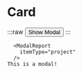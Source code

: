 # Card
:::raw
<ClientOnly>
  <DemoContainer>
    <ModalReport ref="reportModal" :reportTypes="['spam', 'copyright', 'inappropriate', 'malicious']" />
    <Button :action="() => this.$refs.reportModal.modal.show()">Show Modal</Button>
</DemoContainer>
</ClientOnly>
:::

```vue
  <ModalReport
    itemType="project"
  />
This is a modal!
```
